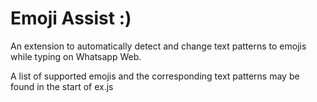 # Emoji Assist :)

An extension to automatically detect and change text patterns to emojis while typing on Whatsapp Web.

A list of supported emojis and the corresponding text patterns may be found in the start of ex.js
